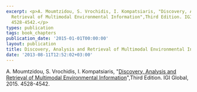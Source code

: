 ```yaml
---
excerpt: <p>A. Moumtzidou, S. Vrochidis, I. Kompatsiaris, "Discovery, Analysis and
  Retrieval of Multimodal Environmental Information",Third Edition. IGI Global, 2015.
  4528-4542.</p>
types: publication
tags: book_chapters
publication_date: '2015-01-01T00:00:00'
layout: publication
title: Discovery, Analysis and Retrieval of Multimodal Environmental Information
date: '2013-08-11T12:52:02+03:00'
---
```

<p>A. Moumtzidou, S. Vrochidis, I. Kompatsiaris, "<a href="http://www.igi-global.com/chapter/discovery-analysis-and-retrieval-of-multimodal-environmental-information/112895" target="_blank">Discovery, Analysis and Retrieval of Multimodal Environmental Information</a>",Third Edition. IGI Global, 2015. 4528-4542.</p>

